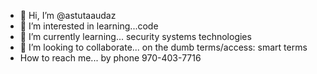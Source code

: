 - 👋 Hi, I’m @astutaaudaz
- 👀 I’m interested in learning...code 
- 🌱 I’m currently learning... security systems technologies 
- 💞️ I’m looking to collaborate... on the dumb terms/access: smart terms
- How to reach me... by phone 970-403-7716
<!---
astutaaudaz/astutaaudaz is a ✨ special ✨ repository because its `README.md` (this file) appears on your GitHub profile.
You can click the Preview link to take a look at your changes.
--->

